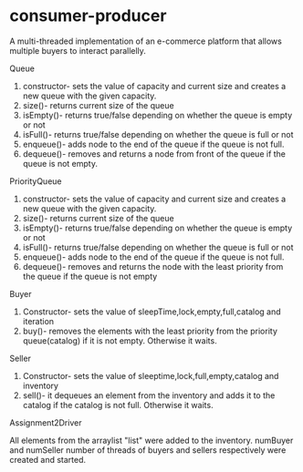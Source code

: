 # consumer-producer
A multi-threaded implementation of an e-commerce platform that allows multiple buyers to interact parallelly. 

Queue
1) constructor- sets the value of capacity and current size and creates a new queue with the given capacity.
2) size()- returns current size of the queue
3) isEmpty()- returns true/false depending on whether the queue is empty or not
4) isFull()- returns true/false depending on whether the queue is full or not
5) enqueue()- adds node to the end of the queue if the queue is not full.
6) dequeue()- removes and returns a node from front of the queue if the queue is not empty.

PriorityQueue

1) constructor- sets the value of capacity and current size and creates a new queue with the given capacity.
2) size()- returns current size of the queue
3) isEmpty()- returns true/false depending on whether the queue is empty or not
4) isFull()- returns true/false depending on whether the queue is full or not
5) enqueue()- adds node to the end of the queue if the queue is not full.
6) dequeue()- removes and returns the node with the least priority from the queue if the queue is not empty

Buyer
1) Constructor- sets the value of sleepTime,lock,empty,full,catalog and iteration
2) buy()- removes the elements with the least priority from the priority queue(catalog) if it is not empty. Otherwise it waits.

Seller
1) Constructor- sets the value of sleeptime,lock,full,empty,catalog and inventory
2) sell()- it dequeues an element from the inventory and adds it to the catalog if the catalog is not full. Otherwise it waits.

Assignment2Driver

All elements from the arraylist "list" were added to the inventory.
numBuyer and numSeller number of threads of buyers and sellers respectively were created and started.
